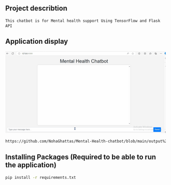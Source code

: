 ## Project describtion
    This chatbot is for Mental health support Using TensorFlow and Flask API

## Application display
![Watch Video](https://raw.githubusercontent.com/NohaGhattas/Mental-Health-chatbot/main/output%20src/Chatbot%20Run.gif)


```bash
https://github.com/NohaGhattas/Mental-Health-chatbot/blob/main/output%20src/Chatbot%20Run.gif
```

## Installing Packages  (Required to be able to run the application)
```bash
pip install -r requirements.txt
```